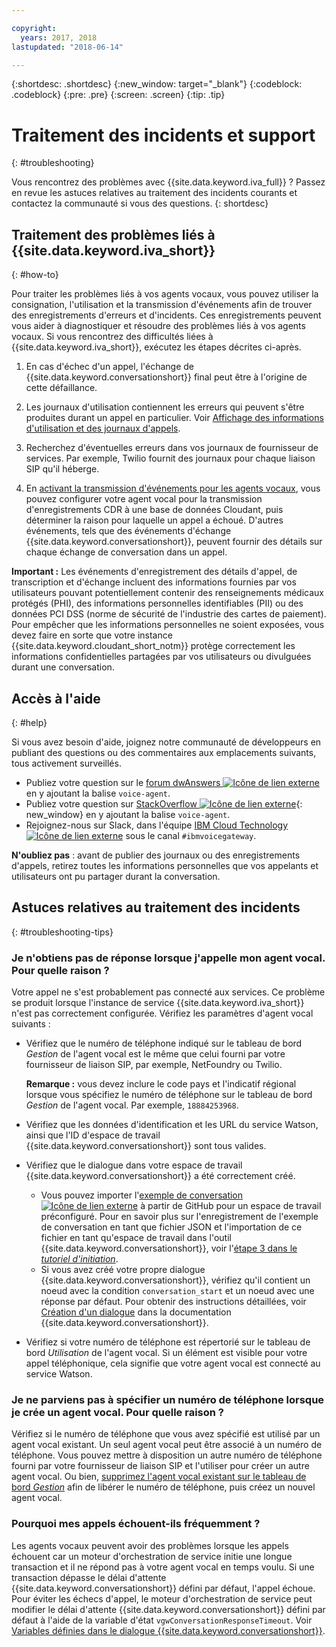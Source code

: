 ```yaml
---

copyright:
  years: 2017, 2018
lastupdated: "2018-06-14"

---
```


{:shortdesc: .shortdesc}
{:new_window: target="_blank"}
{:codeblock: .codeblock}
{:pre: .pre}
{:screen: .screen}
{:tip: .tip}

# Traitement des incidents et support
{: #troubleshooting}

Vous rencontrez des problèmes avec {{site.data.keyword.iva_full}} ? Passez en revue les astuces relatives au traitement des incidents courants et contactez la communauté si vous des questions.
{: shortdesc}

## Traitement des problèmes liés à {{site.data.keyword.iva_short}}
{: #how-to}

Pour traiter les problèmes liés à vos agents vocaux, vous pouvez utiliser la consignation, l'utilisation et la transmission d'événements afin de trouver des enregistrements d'erreurs et d'incidents. Ces enregistrements peuvent vous aider à diagnostiquer et résoudre des problèmes liés à vos agents vocaux. Si vous rencontrez des difficultés liées à {{site.data.keyword.iva_short}}, exécutez les étapes décrites ci-après. 

1. En cas d'échec d'un appel, l'échange de {{site.data.keyword.conversationshort}} final peut être à l'origine de cette défaillance.

1. Les journaux d'utilisation contiennent les erreurs qui peuvent s'être produites durant un appel en particulier. Voir [Affichage des informations d'utilisation et des journaux d'appels](logging.html).

1. Recherchez d'éventuelles erreurs dans vos journaux de fournisseur de services. Par exemple, Twilio fournit des journaux pour chaque liaison SIP qu'il héberge. 

1. En [activant la transmission d'événements pour les agents vocaux](event-forwarding.html), vous pouvez configurer votre agent vocal pour la transmission d'enregistrements CDR à une base de données Cloudant, puis déterminer la raison pour laquelle un appel a échoué. D'autres événements, tels que des événements d'échange {{site.data.keyword.conversationshort}}, peuvent fournir des détails sur chaque échange de conversation dans un appel. 

**Important :** Les événements d'enregistrement des détails d'appel, de transcription et d'échange incluent des informations fournies par vos utilisateurs pouvant potentiellement contenir des renseignements médicaux protégés (PHI), des informations personnelles identifiables (PII) ou des données PCI DSS (norme de sécurité de l'industrie des cartes de paiement). Pour empêcher que les informations personnelles ne soient exposées, vous devez faire en sorte que votre instance {{site.data.keyword.cloudant_short_notm}} protège correctement les informations confidentielles partagées par vos utilisateurs ou divulguées durant une conversation.


## Accès à l'aide
{: #help}

Si vous avez besoin d'aide, joignez notre communauté de développeurs en publiant des questions ou des commentaires aux emplacements suivants, tous activement surveillés. 

* Publiez votre question sur le [forum dwAnswers ![Icône de lien externe](../../icons/launch-glyph.svg "Icône de lien externe")](https://developer.ibm.com/answers/topics/voice-agent/) en y ajoutant la balise `voice-agent`.
* Publiez votre question sur [StackOverflow ![Icône de lien externe](../../icons/launch-glyph.svg "Icône de lien externe")](http://stackoverflow.com/questions/tagged/voice-agent){: new_window} en y ajoutant la balise `voice-agent`.
* Rejoignez-nous sur Slack, dans l'équipe [IBM Cloud Technology ![Icône de lien externe](../../icons/launch-glyph.svg "Icône de lien externe")](https://slack-invite-ibm-cloud-tech.mybluemix.net/) sous le canal `#ibmvoicegateway`.

**N'oubliez pas** : avant de publier des journaux ou des enregistrements d'appels, retirez toutes les informations personnelles que vos appelants et utilisateurs ont pu partager durant la conversation. 

## Astuces relatives au traitement des incidents
{: #troubleshooting-tips}

### Je n'obtiens pas de réponse lorsque j'appelle mon agent vocal. Pour quelle raison ?

Votre appel ne s'est probablement pas connecté aux services. Ce problème se produit lorsque l'instance de service {{site.data.keyword.iva_short}} n'est pas correctement configurée. Vérifiez les paramètres d'agent vocal suivants :

* Vérifiez que le numéro de téléphone indiqué sur le tableau de bord _Gestion_ de l'agent vocal est le même que celui fourni par votre fournisseur de liaison SIP, par exemple, NetFoundry ou Twilio.

   **Remarque :** vous devez inclure le code pays et l'indicatif régional lorsque vous spécifiez le numéro de téléphone sur le tableau de bord _Gestion_ de l'agent vocal. Par exemple, `18884253968`.

* Vérifiez que les données d'identification et les URL du service Watson, ainsi que l'ID d'espace de travail {{site.data.keyword.conversationshort}} sont tous valides.
* Vérifiez que le dialogue dans votre espace de travail {{site.data.keyword.conversationshort}} a été correctement créé.
  * Vous pouvez importer l'[exemple de conversation ![Icône de lien externe](../../icons/launch-glyph.svg "Icône de lien externe")](https://github.com/WASdev/sample.voice.gateway/blob/master/conversation/voice-gateway-conversation-en.json) à partir de GitHub pour un espace de travail préconfiguré. Pour en savoir plus sur l'enregistrement de l'exemple de conversation en tant que fichier JSON et l'importation de ce fichier en tant qu'espace de travail dans l'outil {{site.data.keyword.conversationshort}}, voir l'[étape 3 dans le *tutoriel d'initiation*](getting-started.html#step3).
  * Si vous avez créé votre propre dialogue {{site.data.keyword.conversationshort}}, vérifiez qu'il contient un noeud avec la condition `conversation_start` et un noeud avec une réponse par défaut. Pour obtenir des instructions détaillées, voir [Création d'un dialogue](../conversation/dialog-build.html) dans la documentation {{site.data.keyword.conversationshort}}.
* Vérifiez si votre numéro de téléphone est répertorié sur le tableau de bord _Utilisation_ de l'agent vocal. Si un élément est visible pour votre appel téléphonique, cela signifie que votre agent vocal est connecté au service Watson.

### Je ne parviens pas à spécifier un numéro de téléphone lorsque je crée un agent vocal. Pour quelle raison ?

Vérifiez si le numéro de téléphone que vous avez spécifié est utilisé par un agent vocal existant. Un seul agent vocal peut être associé à un numéro de téléphone. Vous pouvez mettre à disposition un autre numéro de téléphone fourni par votre fournisseur de liaison SIP et l'utiliser pour créer un autre agent vocal. Ou bien, [supprimez l'agent vocal existant sur le tableau de bord _Gestion_](managing.html#delete_va) afin de libérer le numéro de téléphone, puis créez un nouvel agent vocal.

### Pourquoi mes appels échouent-ils fréquemment ?

Les agents vocaux peuvent avoir des problèmes lorsque les appels échouent car un moteur d'orchestration de service initie une longue transaction et il ne répond pas à votre agent vocal en temps voulu. Si une transaction dépasse le délai d'attente {{site.data.keyword.conversationshort}} défini par défaut, l'appel échoue. Pour éviter les échecs d'appel, le moteur d'orchestration de service peut modifier le délai d'attente {{site.data.keyword.conversationshort}} défini par défaut à l'aide de la variable d'état `vgwConversationResponseTimeout`. Voir [Variables définies dans le dialogue {{site.data.keyword.conversationshort}}](https://www.ibm.com/support/knowledgecenter/SS4U29/api.html#variables-conv).
